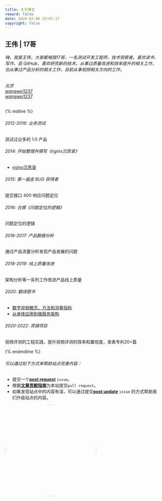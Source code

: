 ```yaml
---
title: 关于博主
reward: false
date: 2020-02-06 19:07:17
copyright: false
---
```


## 王伟 | 17哥
###### 嗨，我是王伟，大家都喊我17哥，一名测试开发工程师，技术观察者。喜欢读书、写作、逛 GitHub，喜欢研究新的技术。从事过质量改进和效率提升的相关工作，也从事过产品分析的相关工作，目前从事视频相关方向的工作。

###### <i class="fa fa-map-marker" style="color:#0681D0"></i> 北京 <br /><i class="fa fa-github" style="color:#0681D0"></i> [wangwei1237](https://github.com/wangwei1237) <br /> <i class="fa fa-envelope" style="color:#0681D0"></i> [wangwei1237](mailto:wangwei1237@gmail.com)

{% mdline %}
###### 2012-2016: 业务测试
测试过众多的 1.0 产品

###### 2014: 开始整理并撰写《nginx沉思录》
* [nginx沉思录](/shares/nginx-insight.pdf)

###### 2015: 第一届金 BUG 获得者
提交接口 400 响应问题定位

###### 2016: 合撰《问题定位的逻辑》
问题定位的逻辑

###### 2016-2017: 产品数据分析
通过产品流量分析发现产品发展的问题

###### 2018-2019: 线上质量改进
架构分析等一系列工作改进产品线上质量

###### 2020: 翻译图书
* [数字视频概念，方法和测量指标](/digital_video_concepts/)
* [从单体应用到微服务架构](/monolith-to-microservices/)

###### 2020-2022: 灵镜项目
视频评测的工程实践，提升视频评测的效率和置信度，发表专利20+篇

{% endmdline %}

###### 可以通过如下方式来帮助站点完善内容：
* 提交一个[**post request**](https://github.com/wangwei1237/wangwei1237.github.io_src/issues/new?assignees=&labels=new+post&template=post_request.md) `issue`。
* 根据[**文章贡献指南**](https://github.com/wangwei1237/wangwei1237.github.io_src/blob/master/CONTRIBUTING.md)为本站提交`pull request`。
* 如果发现站点中的内容有误，可以通过提交[**post update**](https://github.com/wangwei1237/wangwei1237.github.io_src/issues/new?assignees=&labels=post+update&template=post_update.md) `issue` 的方式帮助我们升级站点的内容。

<div>
    <p> </p>
    <p> </p>
    <img src="/aboutme/index/17.jpeg" width="300" style="border-radius:50%">
    <p> </p>
    <p> </p>
</div>



